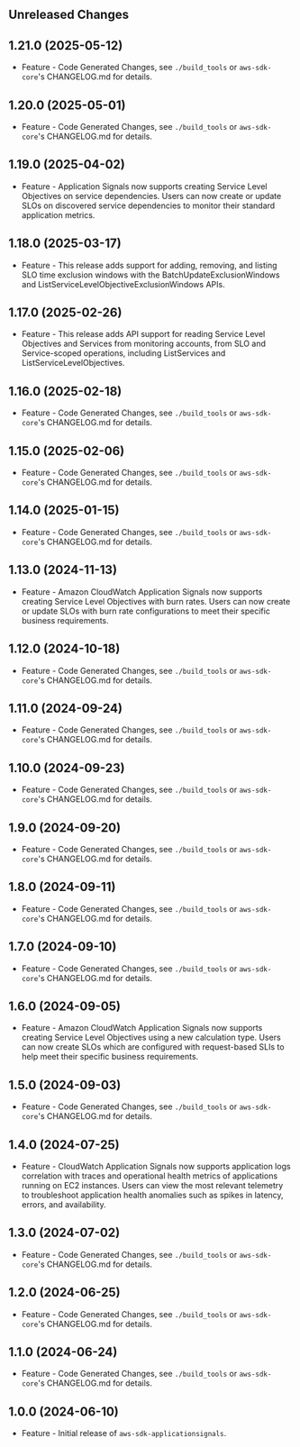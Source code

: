 Unreleased Changes
------------------

1.21.0 (2025-05-12)
------------------

* Feature - Code Generated Changes, see `./build_tools` or `aws-sdk-core`'s CHANGELOG.md for details.

1.20.0 (2025-05-01)
------------------

* Feature - Code Generated Changes, see `./build_tools` or `aws-sdk-core`'s CHANGELOG.md for details.

1.19.0 (2025-04-02)
------------------

* Feature - Application Signals now supports creating Service Level Objectives on service dependencies. Users can now create or update SLOs on discovered service dependencies to monitor their standard application metrics.

1.18.0 (2025-03-17)
------------------

* Feature - This release adds support for adding, removing, and listing SLO time exclusion windows with the BatchUpdateExclusionWindows and ListServiceLevelObjectiveExclusionWindows APIs.

1.17.0 (2025-02-26)
------------------

* Feature - This release adds API support for reading Service Level Objectives and Services from monitoring accounts, from SLO and Service-scoped operations, including ListServices and ListServiceLevelObjectives.

1.16.0 (2025-02-18)
------------------

* Feature - Code Generated Changes, see `./build_tools` or `aws-sdk-core`'s CHANGELOG.md for details.

1.15.0 (2025-02-06)
------------------

* Feature - Code Generated Changes, see `./build_tools` or `aws-sdk-core`'s CHANGELOG.md for details.

1.14.0 (2025-01-15)
------------------

* Feature - Code Generated Changes, see `./build_tools` or `aws-sdk-core`'s CHANGELOG.md for details.

1.13.0 (2024-11-13)
------------------

* Feature - Amazon CloudWatch Application Signals now supports creating Service Level Objectives with burn rates. Users can now create or update SLOs with burn rate configurations to meet their specific business requirements.

1.12.0 (2024-10-18)
------------------

* Feature - Code Generated Changes, see `./build_tools` or `aws-sdk-core`'s CHANGELOG.md for details.

1.11.0 (2024-09-24)
------------------

* Feature - Code Generated Changes, see `./build_tools` or `aws-sdk-core`'s CHANGELOG.md for details.

1.10.0 (2024-09-23)
------------------

* Feature - Code Generated Changes, see `./build_tools` or `aws-sdk-core`'s CHANGELOG.md for details.

1.9.0 (2024-09-20)
------------------

* Feature - Code Generated Changes, see `./build_tools` or `aws-sdk-core`'s CHANGELOG.md for details.

1.8.0 (2024-09-11)
------------------

* Feature - Code Generated Changes, see `./build_tools` or `aws-sdk-core`'s CHANGELOG.md for details.

1.7.0 (2024-09-10)
------------------

* Feature - Code Generated Changes, see `./build_tools` or `aws-sdk-core`'s CHANGELOG.md for details.

1.6.0 (2024-09-05)
------------------

* Feature - Amazon CloudWatch Application Signals now supports creating Service Level Objectives using a new calculation type. Users can now create SLOs which are configured with request-based SLIs to help meet their specific business requirements.

1.5.0 (2024-09-03)
------------------

* Feature - Code Generated Changes, see `./build_tools` or `aws-sdk-core`'s CHANGELOG.md for details.

1.4.0 (2024-07-25)
------------------

* Feature - CloudWatch Application Signals now supports application logs correlation with traces and operational health metrics of applications running on EC2 instances. Users can view the most relevant telemetry to troubleshoot application health anomalies such as spikes in latency, errors, and availability.

1.3.0 (2024-07-02)
------------------

* Feature - Code Generated Changes, see `./build_tools` or `aws-sdk-core`'s CHANGELOG.md for details.

1.2.0 (2024-06-25)
------------------

* Feature - Code Generated Changes, see `./build_tools` or `aws-sdk-core`'s CHANGELOG.md for details.

1.1.0 (2024-06-24)
------------------

* Feature - Code Generated Changes, see `./build_tools` or `aws-sdk-core`'s CHANGELOG.md for details.

1.0.0 (2024-06-10)
------------------

* Feature - Initial release of `aws-sdk-applicationsignals`.

